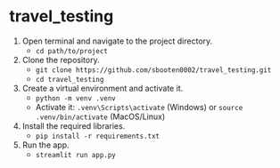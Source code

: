 # travel_testing
1. Open terminal and navigate to the project directory.
    - `cd path/to/project`
2. Clone the repository.
    - `git clone https://github.com/sbooten0002/travel_testing.git`
    - `cd travel_testing`
3. Create a virtual environment and activate it.
    - `python -m venv .venv`
    - Activate it: `.venv\Scripts\activate` (Windows) or `source .venv/bin/activate` (MacOS/Linux)
4. Install the required libraries.
    - `pip install -r requirements.txt`
5. Run the app.
    - `streamlit run app.py`